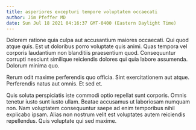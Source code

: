 ```yaml
---
title: asperiores excepturi tempore voluptatem occaecati
author: Jim Pfeffer MD
date: Sun Jul 18 2021 04:16:37 GMT-0400 (Eastern Daylight Time)
---
```

Dolorem ratione quia culpa aut accusantium maiores occaecati. Qui quod atque quis. Est ut doloribus porro voluptate quis animi. Quas tempora vel corporis laudantium non blanditiis praesentium quod. Consequuntur corrupti nesciunt similique reiciendis dolores qui quia labore assumenda. Dolorum minima quo.

 Rerum odit maxime perferendis quo officia. Sint exercitationem aut atque. Perferendis natus aut omnis. Et sed et.

 Quis soluta perspiciatis iste commodi optio repellat sunt corporis. Omnis tenetur iusto sunt iusto ullam. Beatae accusamus ut laboriosam numquam non. Nam voluptatem consequuntur saepe ad enim temporibus nihil explicabo ipsam. Alias non nostrum velit est voluptates autem reiciendis repellendus. Quis voluptate qui sed maxime.